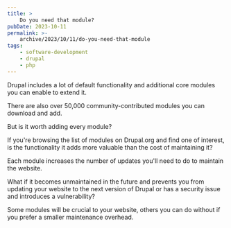 ```yaml
---
title: >
    Do you need that module?
pubDate: 2023-10-11
permalink: >-
    archive/2023/10/11/do-you-need-that-module
tags:
    - software-development
    - drupal
    - php
---
```


Drupal includes a lot of default functionality and additional core modules you can enable to extend it.

There are also over 50,000 community-contributed modules you can download and add.

But is it worth adding every module?

If you're browsing the list of modules on Drupal.org and find one of interest, is the functionality it adds more valuable than the cost of maintaining it?

Each module increases the number of updates you'll need to do to maintain the website.

What if it becomes unmaintained in the future and prevents you from updating your website to the next version of Drupal or has a security issue and introduces a vulnerability?

Some modules will be crucial to your website, others you can do without if you prefer a smaller maintenance overhead.
